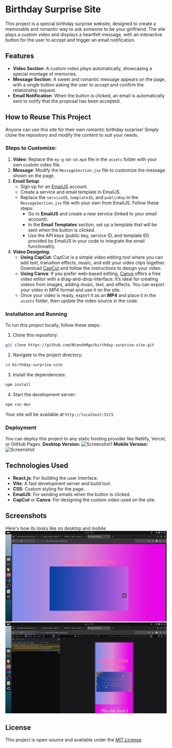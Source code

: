 # Birthday Surprise Site

This project is a special birthday surprise website, designed to create a memorable and romantic way to ask someone to be your girlfriend. The site plays a custom video and displays a heartfelt message, with an interactive button for the user to accept and trigger an email notification.

## Features
- **Video Section**: A custom video plays automatically, showcasing a special montage of memories.
- **Message Section**: A sweet and romantic message appears on the page, with a single button asking the user to accept and confirm the relationship request.
- **Email Notification**: When the button is clicked, an email is automatically sent to notify that the proposal has been accepted.

## How to Reuse This Project
Anyone can use this site for their own romantic birthday surprise! Simply clone the repository and modify the content to suit your needs.

### Steps to Customize:
1. **Video**: Replace the `my-g-bd-vd.mp4` file in the `assets` folder with your own custom video file.
2. **Message**: Modify the `MessageSection.jsx` file to customize the message shown on the page.
3. **Email Setup**: 
   - Sign up for an [EmailJS](https://www.emailjs.com/) account.
   - Create a service and email template in EmailJS.
   - Replace the `serviceID`, `templateID`, and `publicKey` in the `MessageSection.jsx` file with your own from EmailJS. Follow these steps:
      - Go to **EmailJS** and create a new service (linked to your email account).
      - In the **Email Templates** section, set up a template that will be sent when the button is clicked.
      - Use the API keys (public key, service ID, and template ID) provided by EmailJS in your code to integrate the email functionality.
4. **Video Designing**:
   - **Using CapCut**: CapCut is a simple video editing tool where you can add text, transition effects, music, and edit your video clips together. Download [CapCut](https://www.capcut.com/) and follow the instructions to design your video.
   - **Using Canva**: If you prefer web-based editing, [Canva](https://www.canva.com/) offers a free video editor with a drag-and-drop interface. It’s ideal for creating videos from images, adding music, text, and effects. You can export your video in MP4 format and use it on the site.
   - Once your video is ready, export it as an **MP4** and place it in the `assets` folder, then update the video source in the code.

### Installation and Running
To run this project locally, follow these steps:

1. Clone this repository:

```bash
git clone https://github.com/NtandoMgo/birthday-surprise-site.git
```

2. Navigate to the project directory:

```bash
cd birthday-surprise-site
```

3. Install the dependencies:

```bash
npm install
```

4. Start the development server:

```bash
npm run dev
```

Your site will be available at `http://localhost:5173`.

### Deployment
You can deploy this project to any static hosting provider like Netlify, Vercel, or GitHub Pages.
**Desktop Version:** 
![Screenshot1](./assets/desktop1.png)
**Mobile Version:** 
![Screenshot](./assets/mobile.png)
## Technologies Used
- **React.js**: For building the user interface.
- **Vite**: A fast development server and build tool.
- **CSS**: Custom styling for the page.
- **EmailJS**: For sending emails when the button is clicked.
- **CapCut** or **Canva**: For designing the custom video used on the site.

## Screenshots
Here's how its looks like on desktop and mobile
![Desktop view](./src/assets/desktop1.png)
![Mobile view](./src/assets/mobile.png)

## License
This project is open-source and available under the [MIT License](LICENSE).

